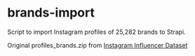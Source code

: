 # brands-import
Script to import Instagram profiles of 25,282 brands to Strapi.

Original profiles_brands.zip from [Instagram Influencer Dataset](https://sites.google.com/site/sbkimcv/dataset?authuser=0)
